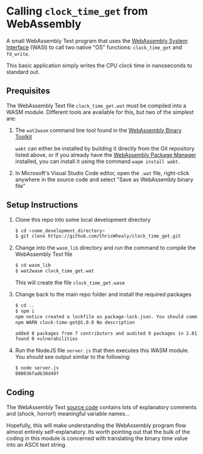 # Calling `clock_time_get` from WebAssembly

A small WebAssembly Text program that uses the [WebAssembly System Interface](https://wasi.dev/) (WASI) to call two native "OS" functions: `clock_time_get` and `fd_write`.

This basic application simply writes the CPU clock time in nanoseconds to standard out.

## Prequisites

The WebAssembly Text file `clock_time_get.wat` must be compiled into a WASM module.  Different tools are available for this, but two of the simplest are:

1. The `wat2wasm` command line tool found in the [WebAssembly Binary Toolkit](https://github.com/WebAssembly/wabt)

    `wabt` can either be installed by building it directly from the Git repository listed above, or if you already have the [WebAssembly Package Manager](https://wapm.io/package/wabt) installed, you can install it using the command `wapm install wabt`.

1. In Microsoft's Visual Studio Code editor, open the `.wat` file, right-click anywhere in the source code and select "Save as WebAssembly binary file"

## Setup Instructions

1. Clone this repo into some local development directory

    ```bash
    $ cd <some_development_directory>
    $ git clone https://github.com/ChrisWhealy/clock_time_get.git
    ```

1. Change into the `wasm_lib` directory and run the command to compile the WebAssembly Text file

    ```bash
    $ cd wasm_lib
    $ wat2wasm clock_time_get.wat
    ```

    This will create the file `clock_time_get.wasm`

1. Change back to the main repo folder and install the required packages

    ```bash
    $ cd ..
    $ npm i
    npm notice created a lockfile as package-lock.json. You should commit this file.
    npm WARN clock-time-get@1.0.0 No description

    added 8 packages from 7 contributors and audited 9 packages in 2.819s
    found 0 vulnerabilities
    ```

1. Run the NodeJS file `server.js` that then executes this WASM module.  You should see output similar to the following:

    ```bash
    $ node server.js 
    000036fadb30d49f
    ```

## Coding

The WebAssembly Text [source code](./wasm_lib/clock_time_get.wat) contains lots of explanatory comments and (shock, horror!) meaningful variable names...

Hopefully, this will make understanding the WebAssembly program flow almost entirely self-explanatory.  Its worth pointing out that the bulk of the coding in this module is concerned with translating the binary time value into an ASCII text string.

